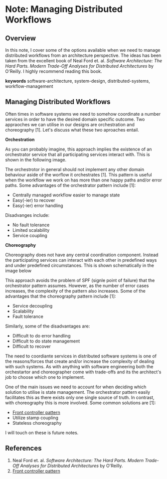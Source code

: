 # Note: Managing Distributed Workflows

## Overview

In this note, I cover some of the options available when we need to manage distributed workflows from
an architecture perspective. The ideas has been taken from the excellent book of Neal Ford et. al. 
_Software Architecture: The Hard Parts. Modern Trade-Off Analyses for Distributed Architectures_ by O'Reilly.
I highly recommend reading this book.


**keywords** software-architecture, system-design, distributed-systems, workflow-management

## Managing Distributed Workflows

Often times in software systems we need to somehow coordinate a number services in order to have the desired domain specific outcome.
Two appraoches we can utilise in our designs are orchestration and choreography [1].
Let's discuss what these two aproaches entail. 

**Orchestration**

As you can probably imagine, this approach implies the existence of an orchestrator service that all participating services
interact with. This is shown in the following image.

The orchestrotor in general should not implement any other domain behaviour aside of the worflow it orchestrates [1].
This pattern is useful when the workflow we work on has more than one happy paths and/or error paths. Some advantages of
the orchestrator pattern include [1]:

- Centrally managed workflow easier to manage state
- Easy(-ier) to recover
- Easy(-ier) error handling

Disadvanges include:

- No fault tolerance
- Limited scalability
- Service coupling


**Choreography**

Choreography does not have any central coordination component. Instead  the participating services can interact with each
other in predefined ways and under predefined circumstances. This is shown schematically in the image below


This approach avoids the problem of SPF (signle point of failure)
that the orchestrator pattern assumes. However, as the number of error cases increases, the complexity of the pattern also increases.
Some of the advantages that the choreography pattern include [1]:

- Service decoupling
- Scalability
- Fault tolerance

Similarly, some of the disadvantages are:

- Difficult to do error handling
- Difficult to do state management
- Difficult to recover 


The need to coordiante services in distributed software systems is one of the reasons/forces that create and/or increase the
complexity of dealing with such systems. 
As with anything with software engineering both the orchestartor and choreographer come with trade-offs and its the architect's 
job to choose which one to implement. 

One of the main issues we need to account for when deciding which solution to utilise is state management.
The orchestrator pattern easily facilitates this as there exists only one single source of truth. In contrast,
with choreography this is more involved. Some common solutions are [1]:

- <a href="https://en.wikipedia.org/wiki/Front_controller">Front controller pattern</a>
- Utilize stamp coupling 
- Stateless choreography

I will touch on these is future notes.


## References

1. Neal Ford et. al.  _Software Architecture: The Hard Parts. Modern Trade-Off Analyses for Distributed Architectures_ by O'Reilly.
2. <a href="https://en.wikipedia.org/wiki/Front_controller">Front controller pattern</a>


